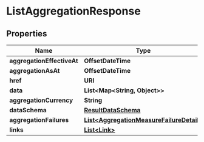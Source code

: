 

# ListAggregationResponse


## Properties

| Name | Type | Description | Notes |
|------------ | ------------- | ------------- | -------------|
|**aggregationEffectiveAt** | **OffsetDateTime** |  |  [optional] |
|**aggregationAsAt** | **OffsetDateTime** |  |  [optional] |
|**href** | **URI** |  |  [optional] |
|**data** | **List&lt;Map&lt;String, Object&gt;&gt;** |  |  [optional] |
|**aggregationCurrency** | **String** |  |  [optional] |
|**dataSchema** | [**ResultDataSchema**](ResultDataSchema.md) |  |  [optional] |
|**aggregationFailures** | [**List&lt;AggregationMeasureFailureDetail&gt;**](AggregationMeasureFailureDetail.md) |  |  [optional] |
|**links** | [**List&lt;Link&gt;**](Link.md) |  |  [optional] |



